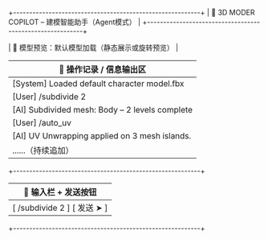 +----------------------------------------------------------+
|       🧊 3D MODER COPILOT – 建模智能助手（Agent模式）     |
+----------------------------------------------------------+

| 🔹 模型预览：默认模型加载（静态展示或旋转预览）             |

| 🔸 操作记录 / 信息输出区                                   |
|----------------------------------------------------------|
| [System] Loaded default character model.fbx              |
| [User] /subdivide 2                                      |
| [AI] Subdivided mesh: Body – 2 levels complete           |
| [User] /auto_uv                                           |
| [AI] UV Unwrapping applied on 3 mesh islands.            |
| ......（持续追加）                                        |
+----------------------------------------------------------+

| 💬 输入栏 + 发送按钮                                      |
|----------------------------------------------------------|
|  [ /subdivide 2                          ]   [ 发送 ➤ ]   |
+----------------------------------------------------------+